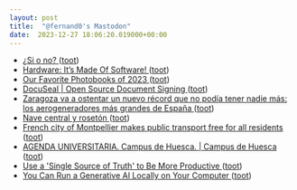 ```yaml
---
layout: post
title:  "@fernand0's Mastodon"
date:  2023-12-27 18:06:20.019000+00:00
---
```

*  [¿Si o no? ](https://avecesunafoto.wordpress.com/2023/12/27/si-o-no) ([toot](https://mastodon.social/@fernand0/111653708104876628))
*  [Hardware: It’s Made Of Software! ](https://hackaday.com/2023/12/23/hardware-its-made-of-software) ([toot](https://mastodon.social/@fernand0/111653612698729768))
*  [Our Favorite Photobooks of 2023  ](https://www.wired.com/gallery/best-photo-books-2023/) ([toot](https://mastodon.social/@fernand0/111653274760593989))
*  [DocuSeal \| Open Source Document Signing ](https://www.docuseal.co) ([toot](https://mastodon.social/@fernand0/111653080255927270))
*  [Zaragoza va a ostentar un nuevo récord que no podía tener nadie más: los aerogeneradores más grandes de España ](https://www.xataka.com/energia/zaragoza-celebre-su-viento-asi-que-general-electric-instalara-alli-aerogeneradores-grandes-espan) ([toot](https://mastodon.social/@fernand0/111652323502824467))
*  [Nave central y rosetón ](https://www.flickr.com/photos/fernand0/53387931183) ([toot](https://mastodon.social/@fernand0/111652195822903019))
*  [French city of Montpellier makes public transport free for all residents ](https://www.theguardian.com/world/2023/dec/22/montpellier-france-free-public-transport-resident) ([toot](https://mastodon.social/@fernand0/111652148771673234))
*  [AGENDA UNIVERSITARIA. Campus de Huesca. \| Campus de Huesca  ](https://campushuesca.unizar.es/agenda-universitaria-campus-de-huesca) ([toot](https://mastodon.social/@fernand0/111651949222500986))
*  [Use a 'Single Source of Truth' to Be More Productive ](https://lifehacker.com/work/use-a-single-source-of-truth-to-be-more-productiv) ([toot](https://mastodon.social/@fernand0/111651756790538421))
*  [You Can Run a Generative AI Locally on Your Computer ](https://lifehacker.com/tech/how-to-run-generative-ais-locally-on-your-compute) ([toot](https://mastodon.social/@fernand0/111649919069815461))
